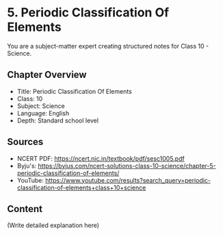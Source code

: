 # 5. Periodic Classification Of Elements

You are a subject-matter expert creating structured notes for Class 10 - Science.

## Chapter Overview
- Title: Periodic Classification Of Elements
- Class: 10
- Subject: Science
- Language: English
- Depth: Standard school level

## Sources
- NCERT PDF: https://ncert.nic.in/textbook/pdf/sesc1005.pdf
- Byju's: https://byjus.com/ncert-solutions-class-10-science/chapter-5-periodic-classification-of-elements/
- YouTube: https://www.youtube.com/results?search_query=periodic-classification-of-elements+class+10+science

## Content
(Write detailed explanation here)
